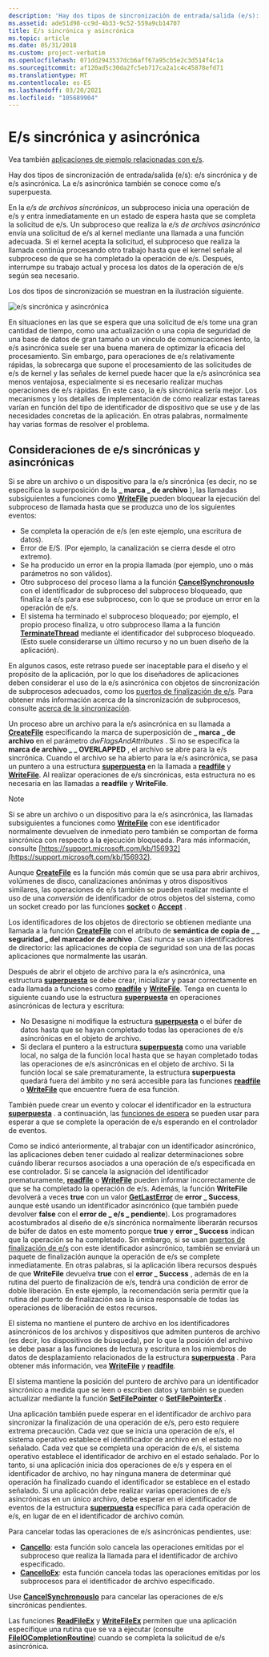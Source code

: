 ```yaml
---
description: 'Hay dos tipos de sincronización de entrada/salida (e/s): e/s sincrónica y de e/s asincrónica. La e/s asincrónica también se conoce como e/s superpuesta.'
ms.assetid: ade51d98-cc9d-4b33-9c52-559a9cb14707
title: E/s sincrónica y asincrónica
ms.topic: article
ms.date: 05/31/2018
ms.custom: project-verbatim
ms.openlocfilehash: 071dd2943537dcb6aff67a95cb5e2c3d514f4c1a
ms.sourcegitcommit: af120ad5c30da2fc5eb717ca2a1c4c45878efd71
ms.translationtype: MT
ms.contentlocale: es-ES
ms.lasthandoff: 03/20/2021
ms.locfileid: "105689904"
---
```

# <a name="synchronous-and-asynchronous-io"></a>E/s sincrónica y asincrónica

Vea también [aplicaciones de ejemplo relacionadas con e/s](https://github.com/microsoft/Windows-classic-samples/tree/master/Samples/Win7Samples/winbase/io).

Hay dos tipos de sincronización de entrada/salida (e/s): e/s sincrónica y de e/s asincrónica. La e/s asincrónica también se conoce como e/s superpuesta.

En la *e/s de archivos sincrónicos*, un subproceso inicia una operación de e/s y entra inmediatamente en un estado de espera hasta que se completa la solicitud de e/s. Un subproceso que realiza la *e/s de archivos asincrónica* envía una solicitud de e/s al kernel mediante una llamada a una función adecuada. Si el kernel acepta la solicitud, el subproceso que realiza la llamada continúa procesando otro trabajo hasta que el kernel señale al subproceso de que se ha completado la operación de e/s. Después, interrumpe su trabajo actual y procesa los datos de la operación de e/s según sea necesario.

Los dos tipos de sincronización se muestran en la ilustración siguiente.

![e/s sincrónica y asincrónica](images/fig2bedit.png)

En situaciones en las que se espera que una solicitud de e/s tome una gran cantidad de tiempo, como una actualización o una copia de seguridad de una base de datos de gran tamaño o un vínculo de comunicaciones lento, la e/s asincrónica suele ser una buena manera de optimizar la eficacia del procesamiento. Sin embargo, para operaciones de e/s relativamente rápidas, la sobrecarga que supone el procesamiento de las solicitudes de e/s de kernel y las señales de kernel puede hacer que la e/s asincrónica sea menos ventajosa, especialmente si es necesario realizar muchas operaciones de e/s rápidas. En este caso, la e/s sincrónica sería mejor. Los mecanismos y los detalles de implementación de cómo realizar estas tareas varían en función del tipo de identificador de dispositivo que se use y de las necesidades concretas de la aplicación. En otras palabras, normalmente hay varias formas de resolver el problema.

## <a name="synchronous-and-asynchronous-io-considerations"></a>Consideraciones de e/s sincrónicas y asincrónicas

Si se abre un archivo o un dispositivo para la e/s sincrónica (es decir, no se especifica la superposición de la **\_ marca \_ de archivo** ), las llamadas subsiguientes a funciones como [**WriteFile**](/windows/desktop/api/FileAPI/nf-fileapi-writefile) pueden bloquear la ejecución del subproceso de llamada hasta que se produzca uno de los siguientes eventos:

-   Se completa la operación de e/s (en este ejemplo, una escritura de datos).
-   Error de E/S. (Por ejemplo, la canalización se cierra desde el otro extremo).
-   Se ha producido un error en la propia llamada (por ejemplo, uno o más parámetros no son válidos).
-   Otro subproceso del proceso llama a la función [**CancelSynchronousIo**](cancelsynchronousio-func.md) con el identificador de subproceso del subproceso bloqueado, que finaliza la e/s para ese subproceso, con lo que se produce un error en la operación de e/s.
-   El sistema ha terminado el subproceso bloqueado; por ejemplo, el propio proceso finaliza, u otro subproceso llama a la función [**TerminateThread**](/windows/desktop/api/processthreadsapi/nf-processthreadsapi-terminatethread) mediante el identificador del subproceso bloqueado. (Esto suele considerarse un último recurso y no un buen diseño de la aplicación).

En algunos casos, este retraso puede ser inaceptable para el diseño y el propósito de la aplicación, por lo que los diseñadores de aplicaciones deben considerar el uso de la e/s asincrónica con objetos de sincronización de subprocesos adecuados, como los [puertos de finalización de e/s](i-o-completion-ports.md). Para obtener más información acerca de la sincronización de subprocesos, consulte [acerca de la sincronización](/windows/desktop/Sync/about-synchronization).

Un proceso abre un archivo para la e/s asincrónica en su llamada a [**CreateFile**](/windows/desktop/api/FileAPI/nf-fileapi-createfilea) especificando la marca de superposición de **\_ marca \_ de archivo** en el parámetro *dwFlagsAndAttributes* . Si no se especifica la **marca de archivo \_ \_ OVERLAPPED** , el archivo se abre para la e/s sincrónica. Cuando el archivo se ha abierto para la e/s asincrónica, se pasa un puntero a una estructura [**superpuesta**](/windows/desktop/api/MinWinBase/ns-minwinbase-overlapped_entry) en la llamada a [**readfile**](/windows/desktop/api/FileAPI/nf-fileapi-readfile) y [**WriteFile**](/windows/desktop/api/FileAPI/nf-fileapi-writefile). Al realizar operaciones de e/s sincrónicas, esta estructura no es necesaria en las llamadas a **readfile** y **WriteFile**.

> [!Note]  
> Si se abre un archivo o un dispositivo para la e/s asincrónica, las llamadas subsiguientes a funciones como [**WriteFile**](/windows/desktop/api/FileAPI/nf-fileapi-writefile) con ese identificador normalmente devuelven de inmediato pero también se comportan de forma sincrónica con respecto a la ejecución bloqueada. Para más información, consulte [https://support.microsoft.com/kb/156932](https://support.microsoft.com/kb/156932).

 

Aunque [**CreateFile**](/windows/desktop/api/FileAPI/nf-fileapi-createfilea) es la función más común que se usa para abrir archivos, volúmenes de disco, canalizaciones anónimas y otros dispositivos similares, las operaciones de e/s también se pueden realizar mediante el uso de una *conversión* de identificador de otros objetos del sistema, como un socket creado por las funciones [**socket**](/windows/desktop/api/winsock2/nf-winsock2-socket) o [**Accept**](/windows/desktop/api/winsock2/nf-winsock2-accept) .

Los identificadores de los objetos de directorio se obtienen mediante una llamada a la función [**CreateFile**](/windows/desktop/api/FileAPI/nf-fileapi-createfilea) con el atributo de **semántica de copia de \_ \_ seguridad \_ del marcador de archivo** . Casi nunca se usan identificadores de directorio: las aplicaciones de copia de seguridad son una de las pocas aplicaciones que normalmente las usarán.

Después de abrir el objeto de archivo para la e/s asincrónica, una estructura [**superpuesta**](/windows/desktop/api/minwinbase/ns-minwinbase-overlapped) se debe crear, inicializar y pasar correctamente en cada llamada a funciones como [**readfile**](/windows/desktop/api/FileAPI/nf-fileapi-readfile) y [**WriteFile**](/windows/desktop/api/FileAPI/nf-fileapi-writefile). Tenga en cuenta lo siguiente cuando use la estructura [**superpuesta**](/windows/desktop/api/MinWinBase/ns-minwinbase-overlapped_entry) en operaciones asincrónicas de lectura y escritura:

-   No Desasigne ni modifique la estructura [**superpuesta**](/windows/desktop/api/minwinbase/ns-minwinbase-overlapped) o el búfer de datos hasta que se hayan completado todas las operaciones de e/s asincrónicas en el objeto de archivo.
-   Si declara el puntero a la estructura [**superpuesta**](/windows/desktop/api/minwinbase/ns-minwinbase-overlapped) como una variable local, no salga de la función local hasta que se hayan completado todas las operaciones de e/s asincrónicas en el objeto de archivo. Si la función local se sale prematuramente, la estructura **superpuesta** quedará fuera del ámbito y no será accesible para las funciones [**readfile**](/windows/desktop/api/FileAPI/nf-fileapi-readfile) o [**WriteFile**](/windows/desktop/api/FileAPI/nf-fileapi-writefile) que encuentre fuera de esa función.

También puede crear un evento y colocar el identificador en la estructura [**superpuesta**](/windows/desktop/api/minwinbase/ns-minwinbase-overlapped) . a continuación, las [funciones de espera](/windows/desktop/Sync/wait-functions) se pueden usar para esperar a que se complete la operación de e/s esperando en el controlador de eventos.

Como se indicó anteriormente, al trabajar con un identificador asincrónico, las aplicaciones deben tener cuidado al realizar determinaciones sobre cuándo liberar recursos asociados a una operación de e/s especificada en ese controlador. Si se cancela la asignación del identificador prematuramente, [**readfile**](/windows/desktop/api/FileAPI/nf-fileapi-readfile) o [**WriteFile**](/windows/desktop/api/FileAPI/nf-fileapi-writefile) pueden informar incorrectamente de que se ha completado la operación de e/s. Además, la función **WriteFile** devolverá a veces **true** con un valor [**GetLastError**](/windows/desktop/api/errhandlingapi/nf-errhandlingapi-getlasterror) de **error \_ Success**, aunque esté usando un identificador asincrónico (que también puede devolver **false** con el **error de \_ e/s \_ pendiente**). Los programadores acostumbrados al diseño de e/s sincrónica normalmente liberarán recursos de búfer de datos en este momento porque **true** y **error \_ Success** indican que la operación se ha completado. Sin embargo, si se usan [puertos de finalización de e/s](i-o-completion-ports.md) con este identificador asincrónico, también se enviará un paquete de finalización aunque la operación de e/s se complete inmediatamente. En otras palabras, si la aplicación libera recursos después de que **WriteFile** devuelva **true** con el **error \_ Success** , además de en la rutina del puerto de finalización de e/s, tendrá una condición de error de doble liberación. En este ejemplo, la recomendación sería permitir que la rutina del puerto de finalización sea la única responsable de todas las operaciones de liberación de estos recursos.

El sistema no mantiene el puntero de archivo en los identificadores asincrónicos de los archivos y dispositivos que admiten punteros de archivo (es decir, los dispositivos de búsqueda), por lo que la posición del archivo se debe pasar a las funciones de lectura y escritura en los miembros de datos de desplazamiento relacionados de la estructura [**superpuesta**](/windows/desktop/api/minwinbase/ns-minwinbase-overlapped) . Para obtener más información, vea [**WriteFile**](/windows/desktop/api/FileAPI/nf-fileapi-writefile) y [**readfile**](/windows/desktop/api/FileAPI/nf-fileapi-readfile).

El sistema mantiene la posición del puntero de archivo para un identificador sincrónico a medida que se leen o escriben datos y también se pueden actualizar mediante la función [**SetFilePointer**](/windows/desktop/api/FileAPI/nf-fileapi-setfilepointer) o [**SetFilePointerEx**](/windows/desktop/api/FileAPI/nf-fileapi-setfilepointerex) .

Una aplicación también puede esperar en el identificador de archivo para sincronizar la finalización de una operación de e/s, pero esto requiere extrema precaución. Cada vez que se inicia una operación de e/s, el sistema operativo establece el identificador de archivo en el estado no señalado. Cada vez que se completa una operación de e/s, el sistema operativo establece el identificador de archivo en el estado señalado. Por lo tanto, si una aplicación inicia dos operaciones de e/s y espera en el identificador de archivo, no hay ninguna manera de determinar qué operación ha finalizado cuando el identificador se establece en el estado señalado. Si una aplicación debe realizar varias operaciones de e/s asincrónicas en un único archivo, debe esperar en el identificador de eventos de la estructura [**superpuesta**](/windows/desktop/api/minwinbase/ns-minwinbase-overlapped) específica para cada operación de e/s, en lugar de en el identificador de archivo común.

Para cancelar todas las operaciones de e/s asincrónicas pendientes, use:

-   [**CancelIo**](cancelio.md): esta función solo cancela las operaciones emitidas por el subproceso que realiza la llamada para el identificador de archivo especificado.
-   [**CancelIoEx**](cancelioex-func.md): esta función cancela todas las operaciones emitidas por los subprocesos para el identificador de archivo especificado.

Use [**CancelSynchronousIo**](cancelsynchronousio-func.md) para cancelar las operaciones de e/s sincrónicas pendientes.

Las funciones [**ReadFileEx**](/windows/desktop/api/FileAPI/nf-fileapi-readfileex) y [**WriteFileEx**](/windows/desktop/api/FileAPI/nf-fileapi-writefileex) permiten que una aplicación especifique una rutina que se va a ejecutar (consulte [**FileIOCompletionRoutine**](/windows/win32/api/minwinbase/nc-minwinbase-lpoverlapped_completion_routine)) cuando se completa la solicitud de e/s asincrónica.

 

 
